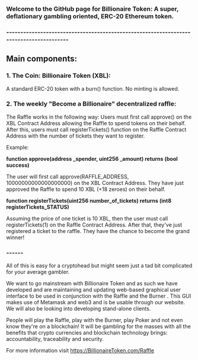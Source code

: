 ### Welcome to the GitHub page for Billionaire Token: A super, deflationary gambling oriented, ERC-20 Ethereum token.
### ---------------------------------------------------------------------------------------

## Main components:

### 1. The Coin: Billionaire Token (XBL): 

A standard ERC-20 token with a burn() function. No minting is allowed.


### 2. The weekly "Become a Billionaire" decentralized raffle:

The Raffle works in the following way: Users must first call approve() on the XBL Contract Address allowing the Raffle to spend tokens on their behalf.
After this, users must call registerTickets() function on the Raffle Contract Address with the number of tickets they want to register.

Example:


  **function approve(address _spender, uint256 _amount) returns (bool success)**


The user will first call approve(RAFFLE_ADDRESS, 10000000000000000000) on the XBL Contract Address. They have just approved the Raffle to spend 10 XBL (+18 zeroes) on their behalf.


  **function registerTickets(uint256 number_of_tickets) returns (int8 registerTickets_STATUS)**


Assuming the price of one ticket is 10 XBL, then the user must call registerTickets(1) on the Raffle Contract Address. After that, they've just registered a ticket to the raffle. They have the chance to become the grand winner!

### ------ 

All of this is easy for a cryptohead but might seem just a tad bit complicated for your average gambler.

We want to go mainstream with Billionaire Token and as such we have developed and are maintaining and updating web-based graphical user interface to be used in conjunction with the Raffle and the Burner .
This GUI makes use of Metamask and web3 and is be usable through our website. We will also be looking into developing stand-alone clients.

People will play the Raffle, play with the Burner, play Poker and not even know they're on a blockchain! 
It will be gambling for the masses with all the benefits that crypto currencies and blockchain technology brings: accountability, traceability and security.


For more information visit https://BillionaireToken.com/Raffle
